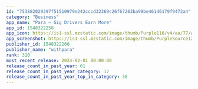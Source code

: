 ```yaml
---
id: "753882029397f51510979e242cccd32369c26f67263ba98be461d6179f9472a4"
category: "Business"
app_name: "Para – Gig Drivers Earn More"
app_id: 1548322258
app_icon: https://is1-ssl.mzstatic.com/image/thumb/Purple116/v4/aa/77/ad/aa77adb0-937b-bc06-5a03-8c226ae583ec/AppIcon-1x_U007emarketing-0-10-0-85-220.png/1024x1024bb.png
app_screenshot: https://is1-ssl.mzstatic.com/image/thumb/PurpleSource126/v4/c3/1f/6a/c31f6a55-25a0-8acd-d629-89efec28dcd9/1693fbf8-8b77-42b9-8935-fe259c171ce4_MultiApp.png/1284x2778bb.png
publisher_id: 1548322260
publisher_name: "withpara"
rank: 310
most_recent_release: 2024-02-01 00:00:00
release_count_in_past_year: 61
release_count_in_past_year_category: 17
release_count_in_past_year_top_in_category: 38
---
```

